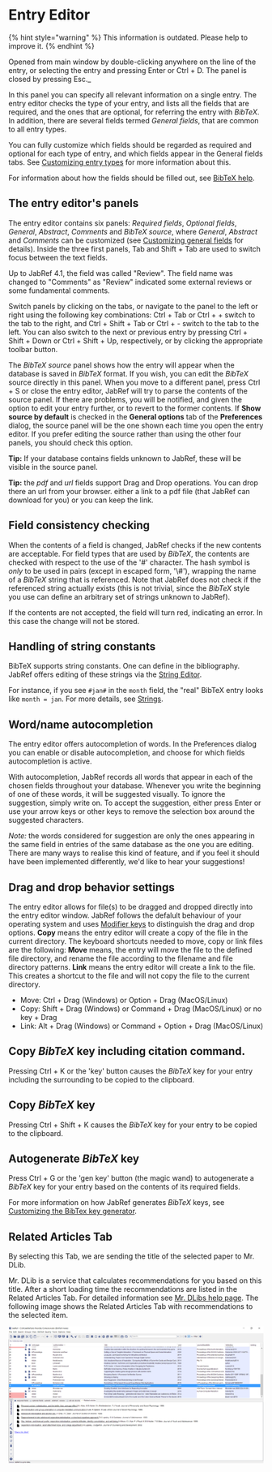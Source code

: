 # Entry Editor

{% hint style="warning" %}
This information is outdated. Please help to improve it.
{% endhint %}

Opened from main window by double-clicking anywhere on the line of the entry, or selecting the entry and pressing Enter or Ctrl + D. The panel is closed by pressing Esc.\_

In this panel you can specify all relevant information on a single entry. The entry editor checks the type of your entry, and lists all the fields that are required, and the ones that are optional, for referring the entry with _BibTeX_. In addition, there are several fields termed _General fields_, that are common to all entry types.

You can fully customize which fields should be regarded as required and optional for each type of entry, and which fields appear in the General fields tabs. See [Customizing entry types](../setup/customentrytypes.md) for more information about this.

For information about how the fields should be filled out, see [BibTeX help](../fields/).

## The entry editor's panels

The entry editor contains six panels: _Required fields_, _Optional fields_, _General_, _Abstract_, _Comments_ and _BibTeX source_, where _General_, _Abstract_ and _Comments_ can be customized \(see [Customizing general fields](../setup/generalfields.md) for details\). Inside the three first panels, Tab and Shift + Tab are used to switch focus between the text fields.

Up to JabRef 4.1, the field was called "Review". The field name was changed to "Comments" as "Review" indicated some external reviews or some fundamental comments.

Switch panels by clicking on the tabs, or navigate to the panel to the left or right using the following key combinations: Ctrl + Tab or Ctrl + + switch to the tab to the right, and Ctrl + Shift + Tab or Ctrl + - switch to the tab to the left. You can also switch to the next or previous entry by pressing Ctrl + Shift + Down or Ctrl + Shift + Up, respectively, or by clicking the appropriate toolbar button.

The _BibTeX source_ panel shows how the entry will appear when the database is saved in _BibTeX_ format. If you wish, you can edit the _BibTeX_ source directly in this panel. When you move to a different panel, press Ctrl + S or close the entry editor, JabRef will try to parse the contents of the source panel. If there are problems, you will be notified, and given the option to edit your entry further, or to revert to the former contents. If **Show source by default** is checked in the **General options** tab of the **Preferences** dialog, the source panel will be the one shown each time you open the entry editor. If you prefer editing the source rather than using the other four panels, you should check this option.

**Tip:** If your database contains fields unknown to JabRef, these will be visible in the source panel.

**Tip:** the _pdf_ and _url_ fields support Drag and Drop operations. You can drop there an url from your browser. either a link to a pdf file \(that JabRef can download for you\) or you can keep the link.

## Field consistency checking

When the contents of a field is changed, JabRef checks if the new contents are acceptable. For field types that are used by _BibTeX_, the contents are checked with respect to the use of the '\#' character. The hash symbol is _only_ to be used in pairs \(except in escaped form, '\\#'\), wrapping the name of a _BibTeX_ string that is referenced. Note that JabRef does not check if the referenced string actually exists \(this is not trivial, since the _BibTeX_ style you use can define an arbitrary set of strings unknown to JabRef\). 

If the contents are not accepted, the field will turn red, indicating an error. In this case the change will not be stored.

## Handling of string constants

BibTeX supports string constants. One can define in the bibliography. JabRef offers editing of these strings via the [String Editor](../setup/stringeditor.md).

For instance, if you see `#jan#` in the `month` field, the "real" BibTeX entry looks like `month = jan`. For more details, see [Strings](../fields/strings.md).

## Word/name autocompletion

The entry editor offers autocompletion of words. In the Preferences dialog you can enable or disable autocompletion, and choose for which fields autocompletion is active.

With autocompletion, JabRef records all words that appear in each of the chosen fields throughout your database. Whenever you write the beginning of one of these words, it will be suggested visually. To ignore the suggestion, simply write on. To accept the suggestion, either press Enter or use your arrow keys or other keys to remove the selection box around the suggested characters.

_Note:_ the words considered for suggestion are only the ones appearing in the same field in entries of the same database as the one you are editing. There are many ways to realise this kind of feature, and if you feel it should have been implemented differently, we'd like to hear your suggestions!

## Drag and drop behavior settings

The entry editor allows for file\(s\) to be dragged and dropped directly into the entry editor window.
JabRef follows the defalult behaviour of your operating system and uses [Modifier keys](https://www.computerhope.com/jargon/m/modifkey.htm) to distinguish the drag and drop options.
**Copy** means the entry editor will create a copy of the file in the current directory. The keyboard shortcuts needed to move, copy or link files are the following:
**Move** means, the entry will move the file to the defined file directory, and rename the file according to the filename and file directory patterns.
**Link** means the entry editor will create a link to the file. This creates a shortcut to the file and will not copy the file to the current directory. 

* Move: Ctrl + Drag \(Windows\) or Option + Drag \(MacOS/Linux\)
* Copy: Shift + Drag \(Windows\) or Command + Drag \(MacOS/Linux\) or no key + Drag
* Link: Alt + Drag \(Windows\) or Command + Option + Drag \(MacOS/Linux\)

## Copy _BibTeX_ key including citation command.

Pressing Ctrl + K or the 'key' button causes the _BibTeX_ key for your entry including the surrounding to be copied to the clipboard.

## Copy _BibTeX_ key

Pressing Ctrl + Shift + K causes the _BibTeX_ key for your entry to be copied to the clipboard.

## Autogenerate _BibTeX_ key

Press Ctrl + G or the 'gen key' button \(the magic wand\) to autogenerate a _BibTeX_ key for your entry based on the contents of its required fields.

For more information on how JabRef generates _BibTeX_ keys, see [Customizing the BibTex key generator](../setup/bibtexkeypatterns.md).

## Related Articles Tab

By selecting this Tab, we are sending the title of the selected paper to Mr. DLib.

Mr. DLib is a service that calculates recommendations for you based on this title. After a short loading time the recommendations are listed in the Related Articles Tab. For detailed information see [Mr. DLibs help page](http://mr-dlib.org/information-for-users/information-about-mr-dlib-for-jabref-users/#). The following image shows the Related Articles Tab with recommendations to the selected item.

![Screenshot of the Related Articles Tab](../.gitbook/assets/sceenshot_related_articles_en.PNG)


